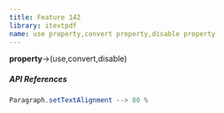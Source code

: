 ```yaml
---
title: Feature 142
library: itextpdf
name: use property,convert property,disable property
---
```


**property**->(use,convert,disable)

##### API References

```java
Paragraph.setTextAlignment --> 80 %
```

